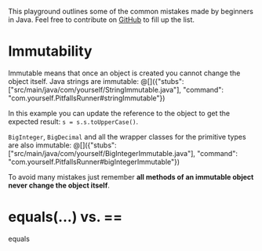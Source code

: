 This playground outlines some of the common mistakes made by beginners in Java. Feel free to contribute on [GitHub](https://github.com) to fill up the list.

# Immutability

Immutable means that once an object is created you cannot change the object itself. Java strings are immutable:
@[]({"stubs": ["src/main/java/com/yourself/StringImmutable.java"], "command": "com.yourself.PitfallsRunner#stringImmutable"})

In this example you can update the reference to the object to get the expected result: `s = s.s.toUpperCase()`.

`BigInteger`, `BigDecimal` and all the wrapper classes for the primitive types are also immutable:
@[]({"stubs": ["src/main/java/com/yourself/BigIntegerImmutable.java"], "command": "com.yourself.PitfallsRunner#bigIntegerImmutable"})

To avoid many mistakes just remember **all methods of an immutable object never change the object itself**.

# equals(...) vs. ==

equals